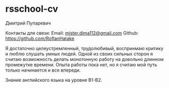 # rsschool-cv
Дмитрий Пупаревич

Контакты для связи:
Email: mister.dima112@gmail.com
Github: https://github.com/RoflanHatake

Я достаточно целеустремленный, трудолюбивый, воспринмаю критику и люблю слушать умных людей. Одной из своих сильных сторон я считаю возможность делать монотонную работу на довольно длинном промежутке времени. Опыта работы пока нет, но я считаю мой путь только начинается и все впереди.

Знание английского языка на уровне B1-B2.
